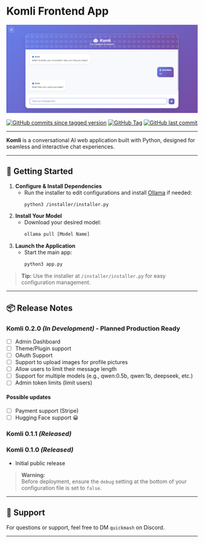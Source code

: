 # Komli Frontend App

<p align="center">
   <img src="screenshots/chat.png" alt="Komli Chat Screenshot" width="600"/>
</p>

<p align="center">
   <a href="https://github.com/QuickMash/Komli/commits"><img src="https://img.shields.io/github/commits-since/QuickMash/Komli/0.1.1" alt="GitHub commits since tagged version"></a>
   <a href="https://github.com/QuickMash/Komli/tags"><img src="https://img.shields.io/github/v/tag/QuickMash/Komli" alt="GitHub Tag"></a>
   <a href="https://github.com/QuickMash/Komli/commits"><img src="https://img.shields.io/github/last-commit/QuickMash/Komli" alt="GitHub last commit"></a>
</p>

---

**Komli** is a conversational AI web application built with Python, designed for seamless and interactive chat experiences.

---

## 🚀 Getting Started

1. **Configure & Install Dependencies**
    - Run the installer to edit configurations and install [Ollama](https://ollama.com/) if needed:
       ```bash
       python3 /installer/installer.py
       ```
2. **Install Your Model**
    - Download your desired model:
       ```bash
       ollama pull [Model Name]
       ```
3. **Launch the Application**
    - Start the main app:
       ```bash
       python3 app.py
       ```

> **Tip:** Use the installer at `/installer/installer.py` for easy configuration management.

---

## 📦 Release Notes

### Komli 0.2.0 _(In Development)_ - Planned Production Ready
- [ ] Admin Dashboard
- [ ] Theme/Plugin support
- [ ] OAuth Support
- [ ] Support to upload images for profile pictures
- [ ] Allow users to limit their message length
- [ ] Support for multiple models (e.g., qwen:0.5b, qwen:1b, deepseek, etc.)
- [ ] Admin token limits (limit users)

#### Possible updates
- [ ] Payment support (Stripe)
- [ ] Hugging Face support 😀

### Komli 0.1.1 _(Released)_

### Komli 0.1.0 _(Released)_
- Initial public release

> **Warning:**  
> Before deployment, ensure the `debug` setting at the bottom of your configuration file is set to `false`.

---

## 💬 Support

For questions or support, feel free to DM `quickmash` on Discord.

---

